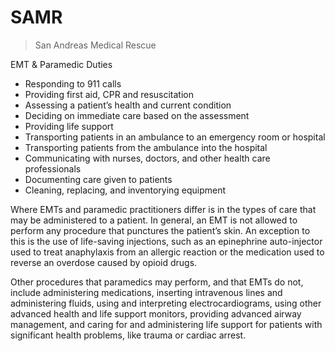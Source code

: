 # SAMR

> San Andreas Medical Rescue


EMT & Paramedic Duties

- Responding to 911 calls
- Providing first aid, CPR and resuscitation
- Assessing a patient’s health and current condition
- Deciding on immediate care based on the assessment
- Providing life support
- Transporting patients in an ambulance to an emergency room or hospital
- Transporting patients from the ambulance into the hospital
- Communicating with nurses, doctors, and other health care professionals
- Documenting care given to patients
- Cleaning, replacing, and inventorying equipment

Where EMTs and paramedic practitioners differ is in the types of care that may be administered to a patient. In general, an EMT is not allowed to perform any procedure that punctures the patient’s skin. An exception to this is the use of life-saving injections, such as an epinephrine auto-injector used to treat anaphylaxis from an allergic reaction or the medication used to reverse an overdose caused by opioid drugs.

Other procedures that paramedics may perform, and that EMTs do not, include administering medications, inserting intravenous lines and administering fluids, using and interpreting electrocardiograms, using other advanced health and life support monitors, providing advanced airway management, and caring for and administering life support for patients with significant health problems, like trauma or cardiac arrest.